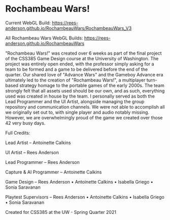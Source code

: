 # Rochambeau Wars!

Current WebGL Build: <https://rees-anderson.github.io/RochambeauWars/RochambeauWars_V3>

All Rochambeau Wars WebGL Builds: <https://rees-anderson.github.io/RochambeauWars>

"Rochambeau Wars!" was created over 6 weeks as part of the final project of the CSS385 Game Design course at the University of Washington.
The project was entirely open ended, with the professor simply asking for a team to be formed and a game to be delivered before the end of the quarter. Our shared love of "Advance Wars" and the Gameboy Advance era ultimately led to the creation of "Rochambeau Wars!", a multiplayer turn-based strategy homage to the portable games of the early 2000s. The team strongly felt that all assets used should be our own, and as such, everything used was created in house by the team. I personally served as both the Lead Programmer and the UI Artist, alongside managing the group repository and communication channels. We were not able to accomplish all we originally set out to, with single player and audio notably missing. However, we are overwhelmingly proud of the game we created over those 42 very busy days.

Full Credits:

Lead Artist – 
  Antoinette Calkins

UI Artist – 
  Rees Anderson

Lead Programmer – 
  Rees Anderson

Capture & AI Programmer – 
  Antoinette Calkins

Game Design – 
	Rees Anderson
•	Antoinette Calkins
•	Isabella Griego
•	Sonia Saravanan

Playtest Supervisors – 
	Rees Anderson
•	Antoinette Calkins
•	Isabella Griego
•	Sonia Saravanan

Created for CSS385 at the UW - Spring Quarter 2021
